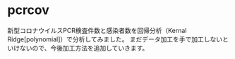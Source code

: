 # pcrcov
新型コロナウイルスPCR検査件数と感染者数を回帰分析（Kernal Ridge[polynomial]）で分析してみました。
まだデータ加工を手で加工しないといけないので、今後加工方法を追加していきます。

